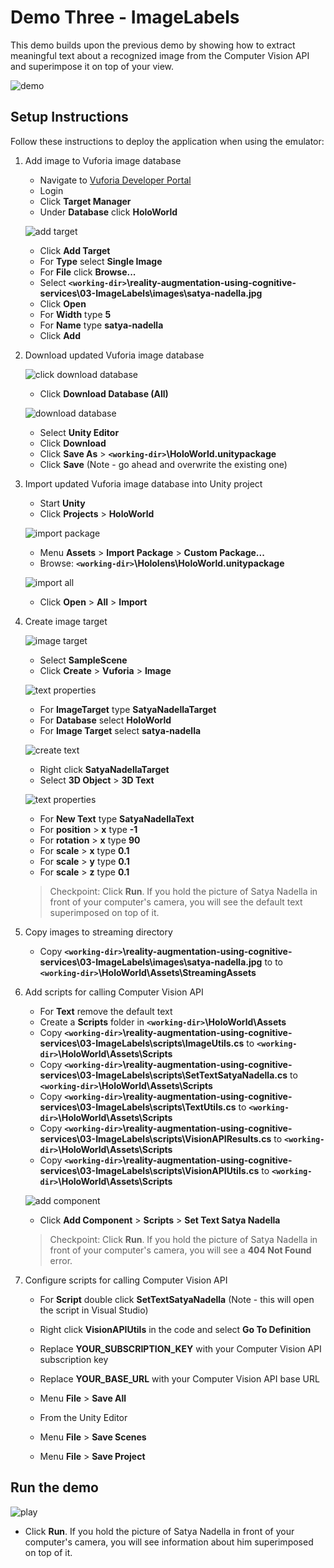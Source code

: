 # Demo Three - ImageLabels

This demo builds upon the previous demo by showing how to extract meaningful text about a recognized image from the Computer Vision API and superimpose it on top of your view.

![demo](setup/demo3-running-resized-66.png)

## Setup Instructions

Follow these instructions to deploy the application when using the emulator:

1. Add image to Vuforia image database

   - Navigate to [Vuforia Developer Portal](https://developer.vuforia.com)
   - Login
   - Click **Target Manager**
   - Under **Database** click **HoloWorld**

   ![add target](setup/add-target-labelled-resized-66.png)

   - Click **Add Target**
   - For **Type** select **Single Image**
   - For **File** click **Browse...**
   - Select **`<working-dir>`\reality-augmentation-using-cognitive-services\03-ImageLabels\images\satya-nadella.jpg**
   - Click **Open**
   - For **Width** type **5**
   - For **Name** type **satya-nadella**
   - Click **Add**

1. Download updated Vuforia image database

   ![click download database](setup/click-download-database-labelled-resized-66.png)

   - Click **Download Database (All)**

   ![download database](setup/download-database-labelled-resized-66.png)

   - Select **Unity Editor**
   - Click **Download**
   - Click **Save As** > **`<working-dir>`\HoloWorld.unitypackage**
   - Click **Save** (Note - go ahead and overwrite the existing one)

1. Import updated Vuforia image database into Unity project
   - Start **Unity**
   - Click **Projects** > **HoloWorld**

   ![import package](setup/import-package-labelled-resized-66.png)

   - Menu **Assets** > **Import Package** > **Custom Package...**
   - Browse: **`<working-dir>`\Hololens\HoloWorld.unitypackage**

   ![import all](setup/import-all-labelled-resized-66.png)

   - Click **Open** > **All** > **Import**

1. Create image target

   ![image target](setup/image-target-labelled-resized-66.png)

   - Select **SampleScene**
   - Click **Create** > **Vuforia** > **Image**

   ![text properties](setup/image-target-properties-labelled-resized-66.png)

   - For **ImageTarget** type **SatyaNadellaTarget**
   - For **Database** select **HoloWorld**
   - For **Image Target** select **satya-nadella**

   ![create text](setup/create-text-labelled-resized-66.png)

   - Right click **SatyaNadellaTarget**
   - Select **3D Object** > **3D Text**

   ![text properties](setup/text-properties-labelled-resized-66.png)

   - For **New Text** type **SatyaNadellaText**
   - For **position** > **x** type **-1**
   - For **rotation** > **x** type **90**
   - For **scale** > **x** type **0.1**
   - For **scale** > **y** type **0.1**
   - For **scale** > **z** type **0.1**

   > Checkpoint: Click **Run**. If you hold the picture of Satya Nadella in front of your computer's camera, you will see the default text superimposed on top of it.

1. Copy images to streaming directory

   - Copy **`<working-dir>`\reality-augmentation-using-cognitive-services\03-ImageLabels\images\satya-nadella.jpg** to
  to **`<working-dir>`\HoloWorld\Assets\StreamingAssets**

1. Add scripts for calling Computer Vision API

   - For **Text** remove the default text
   - Create a **Scripts** folder in **`<working-dir>`\HoloWorld\Assets**
   - Copy **`<working-dir>`\reality-augmentation-using-cognitive-services\03-ImageLabels\scripts\ImageUtils.cs** to **`<working-dir>`\HoloWorld\Assets\Scripts**
   - Copy **`<working-dir>`\reality-augmentation-using-cognitive-services\03-ImageLabels\scripts\SetTextSatyaNadella.cs** to **`<working-dir>`\HoloWorld\Assets\Scripts**
   - Copy **`<working-dir>`\reality-augmentation-using-cognitive-services\03-ImageLabels\scripts\TextUtils.cs** to **`<working-dir>`\HoloWorld\Assets\Scripts**
   - Copy **`<working-dir>`\reality-augmentation-using-cognitive-services\03-ImageLabels\scripts\VisionAPIResults.cs** to **`<working-dir>`\HoloWorld\Assets\Scripts**
   - Copy **`<working-dir>`\reality-augmentation-using-cognitive-services\03-ImageLabels\scripts\VisionAPIUtils.cs** to **`<working-dir>`\HoloWorld\Assets\Scripts**

   ![add component](setup/add-component-labelled-resized-66.png)

   - Click **Add Component** > **Scripts** > **Set Text Satya Nadella**

   > Checkpoint: Click **Run**. If you hold the picture of Satya Nadella in front of your computer's camera, you will see a **404 Not Found** error.

1. Configure scripts for calling Computer Vision API

   - For **Script** double click **SetTextSatyaNadella** (Note - this will open the script in Visual Studio)
   - Right click **VisionAPIUtils** in the code and select **Go To Definition**
   - Replace **YOUR_SUBSCRIPTION_KEY** with your Computer Vision API subscription key
   - Replace **YOUR_BASE_URL** with your Computer Vision API base URL
   - Menu **File** > **Save All**

   - From the Unity Editor
   - Menu **File** > **Save Scenes**
   - Menu **File** > **Save Project**

## Run the demo

   ![play](setup/play-labelled-resized-66.png)

   - Click **Run**. If you hold the picture of Satya Nadella in front of your computer's camera, you will see information about him superimposed on top of it.
